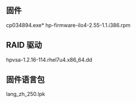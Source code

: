 固件
-----------------
cp034894.exe*
hp-firmware-ilo4-2.55-1.1.i386.rpm

RAID 驱动
-----------------
hpvsa-1.2.16-114.rhel7u4.x86_64.dd

固件语言包
-----------------
lang_zh_250.lpk
